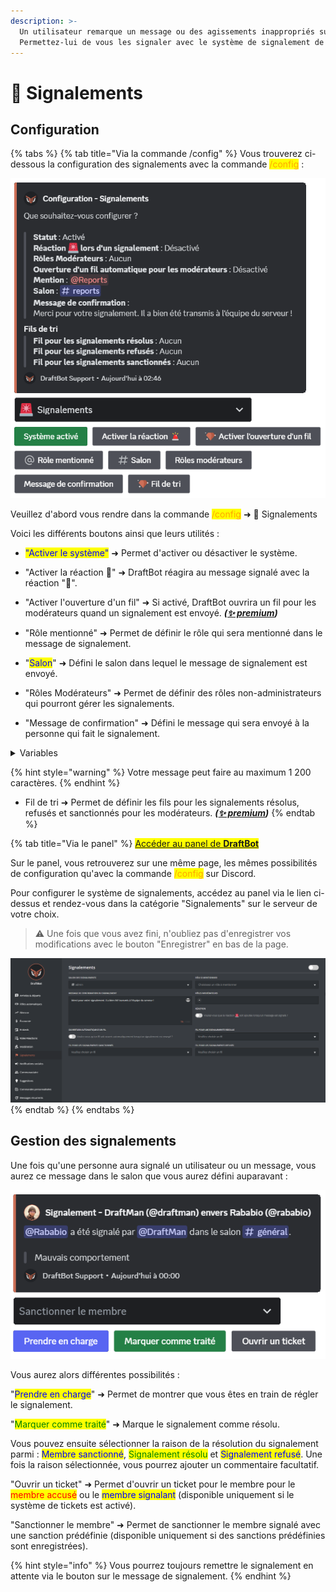 ```yaml
---
description: >-
  Un utilisateur remarque un message ou des agissements inappropriés sur votre serveur ?
  Permettez-lui de vous les signaler avec le système de signalement de DraftBot !
---
```


# 🚨 Signalements

## Configuration

{% tabs %}
{% tab title="Via la commande /config" %}
Vous trouverez ci-dessous la configuration des signalements avec la commande <mark style="color:orange;">/config</mark> :

![Aperçu du système](../.gitbook/assets/report/config-report.png)

Veuillez d'abord vous rendre dans la commande <mark style="color:orange;">/config</mark> ➜ 🚨 Signalements

Voici les différents boutons ainsi que leurs utilités :
- <mark style="color:blue;">"Activer le système"</mark> ➜ Permet d'activer ou désactiver le système.
- "Activer la réaction 🚨" ➜ DraftBot réagira au message signalé avec la réaction "🚨".

- "Activer l'ouverture d'un fil" ➜ Si activé, DraftBot ouvrira un fil pour les modérateurs quand un signalement est envoyé. **_([✨ premium](https://draftbot.fr/premium))_**
- "Rôle mentionné" ➜ Permet de définir le rôle qui sera mentionné dans le message de signalement.
- "<mark style="color:blue;">Salon</mark>" ➜ Défini le salon dans lequel le message de signalement est envoyé.
- "Rôles Modérateurs" ➜ Permet de définir des rôles non-administrateurs qui pourront gérer les signalements.
- "Message de confirmation" ➜ Défini le message qui sera envoyé à la personne qui fait le signalement.
<details>
<summary>Variables</summary>
Les variables sont des bouts de texte qui évoluent suivant la personne, le serveur, le salon ou encore le temps. Voici celles utilisables dans les motifs de signalement de DraftBot.

- `{user}` ➜ Mention du membre
- `{user.id}` ➜ Identifiant du membre
- `{user.username}` ➜ Pseudo du membre
- `{user.nickname}` ➜ Surnom ou pseudo du membre
- `{server}` ➜ Nom du serveur
- `{server.id}` ➜ Identifiant du serveur
- `{server.name}` ➜ Nom du serveur
- `{server.membercount}` ➜ Nombre de membres sur le serveur
- `{channel}` ➜ Mentions du salon
- `{channel.id}` ➜ Identifiant du salon
- `{channel.name}` ➜ Nom du salon
- `{date}` ➜ Date actuelle (JJ/MM/AAAA)
- `{time}` ➜ Heure actuelle (HH:MM)
- `{timestamp}` ➜ Timestamp actuel en secondes
</details>

{% hint style="warning" %}
Votre message peut faire au maximum 1 200 caractères.
{% endhint %}

- Fil de tri  ➜ Permet de définir les fils pour les signalements résolus, refusés et sanctionnés pour les modérateurs. **_([✨ premium](https://draftbot.fr/premium))_**
{% endtab %}

{% tab title="Via le panel" %}
<mark style="color:blue;">[Accéder au panel de **DraftBot**](https://draftbot.fr/dashboard)</mark>

Sur le panel, vous retrouverez sur une même page, les mêmes possibilités de configuration qu'avec la commande <mark style="color:orange;">/config</mark> sur Discord.

Pour configurer le système de signalements, accédez au panel via le lien ci-dessus et rendez-vous dans la catégorie "Signalements" sur le serveur de votre choix.

> ⚠️ Une fois que vous avez fini, n'oubliez pas d'enregistrer vos modifications avec le bouton "Enregistrer" en bas de la page.

![Panel de configuration des niveaux](../.gitbook/assets/report/dashboard.png)
{% endtab %}
{% endtabs %}

## Gestion des signalements

Une fois qu'une personne aura signalé un utilisateur ou un message, vous aurez ce message dans le salon que vous aurez défini auparavant :

![Message de signalement](../.gitbook/assets/report/report.png)


Vous aurez alors différentes possibilités :



"<mark style="color:blue;">Prendre en charge</mark>" ➜ Permet de montrer que vous êtes en train de régler le signalement.

"<mark style="color:green;">Marquer comme traité</mark>" ➜ Marque le signalement comme résolu.

Vous pouvez ensuite sélectionner la raison de la résolution du signalement parmi :
<mark style="color:blue;">Membre sanctionné</mark>, <mark style="color:green;">Signalement résolu</mark> et <mark style="color:blue;">Signalement refusé</mark>.
Une fois la raison sélectionnée, vous pourrez ajouter un commentaire facultatif.

"Ouvrir un ticket" ➜ Permet d'ouvrir un ticket pour le membre pour le <mark style="color:red;">membre accusé</mark> ou le <mark style="color:blue;">membre signalant</mark> (disponible uniquement si le système de tickets est activé).

"Sanctionner le membre" ➜ Permet de sanctionner le membre signalé avec une sanction prédéfinie (disponible uniquement si des sanctions prédéfinies sont enregistrées).

{% hint style="info" %}
Vous pourrez toujours remettre le signalement en attente via le bouton sur le message de signalement.
{% endhint %}